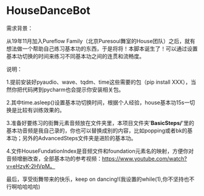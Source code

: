 # HouseDanceBot
需求背景：

从19年11月加入Pureflow Family（北京Puresoul舞室的House团队）之后，就有想法做一个帮助自己练习基本功的东西，于是将将！本脚本诞生了！可以通过设置基本功切换的时间来练习不同基本功之间的连贯和流畅度。

说明：

1.提前安装好pyaudio、wave、tqdm、time这些需要的包（pip install XXX），当然你把代码拷到pycharm也会提示你安装相关包。

2.其中time.asleep()设置基本功切换时间，根据个人经验，house基本功15s一切换是比较有训练效果的。

3.准备好要练习的街舞元素音频放在文件夹里，本项目文件夹'**BasicSteps/**'里的基本功音频是我自己录的，你也可以替换成别的内容，比如popping或者bk的基本功；另外的AdvancedSteps文件夹是进阶的基本功。

4.文件HouseFundationIndex是音频文件和foundation元素名的映射，方便你对音频增删改查，全部基本功的参考视频：https://www.youtube.com/watch?v=eHzyK-2HVpM。

最后，享受街舞带来的快乐，keep on dancing!(我设置的while(1),你不坚持也不行啊哈哈哈哈)
